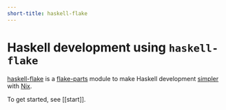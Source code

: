 ```yaml
---
short-title: haskell-flake
---
```


# Haskell development using `haskell-flake`

[haskell-flake](https://github.com/srid/haskell-flake) is a [flake-parts](https://flake.parts/) module to make Haskell development [simpler](start.md#under-the-hood) with [Nix](https://nixos.asia/en/nix).

To get started, see [[start]].
